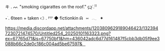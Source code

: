 キ . ᨓ "smoking cigarattes on the roof." ᧔᧓˙.ꜝꜝ

 ⋆ ࣪.  6teen + taken ‹𝟹 . ꞋꞌꞋꞌ ◆  fictionkin  ᕱ⠀⑅⠀𓂃⠀✦⠀

https://media.discordapp.net/attachments/1203809629189046423/1323947230721474570/Untitled254_20250101163323.png?ex=67765d71&is=67750bf1&hm=436042adc6d77d161487f5cbb3db05f9ee3088b66c2de0c186c004ad5be67597&⠀

